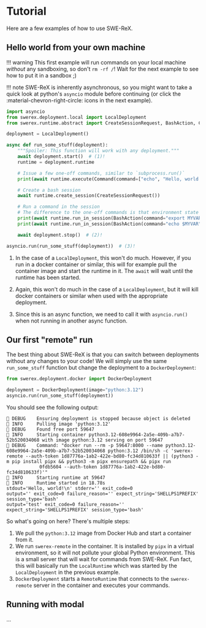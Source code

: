 # Tutorial

Here are a few examples of how to use SWE-ReX.

## Hello world from your own machine

!!! warning
    This first example will run commands on your local machine _without_ any sandboxing, so don't `rm -rf /`!
    Wait for the next example to see how to put it in a sandbox ;) 

!!! note
    SWE-ReX is inherently asynchronous, so you might want to take a quick look at python's `asyncio` module before continuing (or click the :material-chevron-right-circle: icons in the next example).

```python
import asyncio
from swerex.deployment.local import LocalDeployment
from swerex.runtime.abstract import CreateSessionRequest, BashAction, Command

deployment = LocalDeployment()

async def run_some_stuff(deployment):
    """Spoiler: This function will work with any deployment."""
    await deployment.start()  # (1)!
    runtime = deployment.runtime

    # Issue a few one-off commands, similar to `subprocess.run()`
    print(await runtime.execute(Command(command=["echo", "Hello, world!"])))

    # Create a bash session
    await runtime.create_session(CreateSessionRequest())

    # Run a command in the session
    # The difference to the one-off commands is that environment state persists!
    print(await runtime.run_in_session(BashAction(command="export MYVAR='test'")))
    print(await runtime.run_in_session(BashAction(command="echo $MYVAR")))

    await deployment.stop()  # (2)!

asyncio.run(run_some_stuff(deployment))  # (3)!
```

1. In the case of a `LocalDeployment`, this won't do much. However, if you run in a docker container or similar, this will for example pull the container image and start the runtime in it. The `await` will wait until the runtime has been started.

2. Again, this won't do much in the case of a `LocalDeployment`, but it will kill docker containers or similar when used with the appropriate deployment.

3. Since this is an async function, we need to call it with `asyncio.run()` when not running in another async function.

## Our first "remote" run

The best thing about SWE-ReX is that you can switch between deployments without any changes to your code!
We will simply use the same `run_some_stuff` function but change the deployment to a `DockerDeployment`:

```python
from swerex.deployment.docker import DockerDeployment

deployment = DockerDeployment(image="python:3.12")
asyncio.run(run_some_stuff(deployment))
```

You should see the following output:

```
🦖 DEBUG    Ensuring deployment is stopped because object is deleted
🦖 INFO     Pulling image 'python:3.12'
🦖 DEBUG    Found free port 59647
🦖 INFO     Starting container python3.12-608e9964-2a5e-409b-a7b7-52b520034068 with image python:3.12 serving on port 59647
🦖 DEBUG    Command: "docker run --rm -p 59647:8000 --name python3.12-608e9964-2a5e-409b-a7b7-52b520034068 python:3.12 /bin/sh -c 'swerex-remote --auth-token 1d87776a-1ab2-422e-bd80-fc34d810633f || (python3 -m pip install pipx && python3 -m pipx ensurepath && pipx run
            0fdb5604 --auth-token 1d87776a-1ab2-422e-bd80-fc34d810633f)'"
🦖 INFO     Starting runtime at 59647
🦖 INFO     Runtime started in 18.78s
stdout='Hello, world!\n' stderr='' exit_code=0
output='' exit_code=0 failure_reason='' expect_string='SHELLPS1PREFIX' session_type='bash'
output='test' exit_code=0 failure_reason='' expect_string='SHELLPS1PREFIX' session_type='bash'
```

So what's going on here? There's multiple steps:

1. We pull the `python:3.12` image from Docker Hub and start a container from it.
2. We run `swerex-remote` in the container. It is installed by `pipx` in a virtual environment, so it will not pollute your global Python environment. This is a small server that will wait for commands from SWE-ReX. Fun fact, this will basically run the `LocalRuntime` which was started by the `LocalDeployment` in the previous example.
3. `DockerDeployment` starts a `RemoteRuntime` that connects to the `swerex-remote` server in the container and executes your commands.

## Running with modal

...